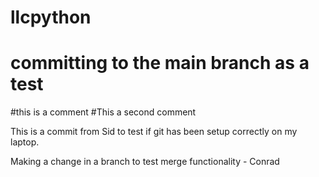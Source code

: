 # llcpython
# committing to the main branch as a test
#this is a comment
#This a second comment

This is a commit from Sid to test if git has been setup correctly on my laptop.

Making a change in a branch to test merge functionality - Conrad
